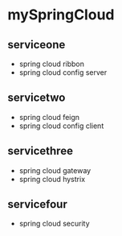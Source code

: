 # mySpringCloud
## serviceone
- spring cloud ribbon
- spring cloud config server
## servicetwo
- spring cloud feign
- spring cloud config client
## servicethree
- spring cloud gateway
- spring cloud hystrix
## servicefour
- spring cloud security